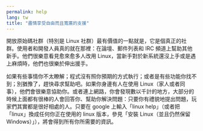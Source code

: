 ```yaml
---
permalink: help
lang: tw
title: "盡情享受自由而且寬廣的支援"
---
```


開放原始碼社群（特別是 Linux 社群）最有價值的一點就是，它是個真正的社群。使用者和開發人員真的就在那裡：在論壇、郵件列表和 IRC 頻道上幫助其他新手。他們很樂意看見愈來愈多人改用 Linux，當新手對於新系統還沒上手或是遇上麻煩時，他們也很樂於伸出援手。


如果有些事情你不太瞭解；程式沒有照你預期的方式執行；或者是有些功能你找不到；別猶豫了，趕快尋求幫助吧。如果你身邊有人在使用 Linux（家人或者同事），他們會很樂意協助你。或者連上網路，你會發現數以千計的地方，大部分的時候上面都有很棒的人會回答你、幫助你解決問題：只要你有禮貌地提出問題，玩家們其實都是很好相處的人。只要在 google 上輸入「linux help」（或者把「linux」換成任何你正在使用的 linux 版本，參見「安裝 Linux（並且仍然保留 Windows）」），將會得到所有你所需要的資訊。




 